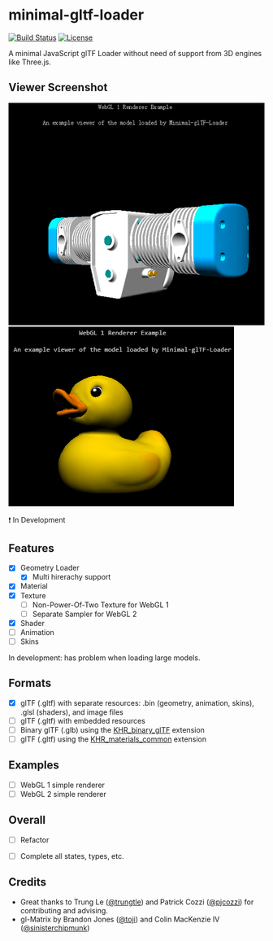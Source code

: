 # minimal-gltf-loader
[![Build Status](https://travis-ci.org/shrekshao/minimal-gltf-loader.svg?branch=master)](https://travis-ci.org/shrekshao/minimal-gltf-loader)
[![License](http://img.shields.io/:license-mit-blue.svg)](https://github.com/shrekshao/minimal-gltf-loader/blob/master/LICENSE.md)

A minimal JavaScript glTF Loader without need of support from 3D engines like Three.js. 

## Viewer Screenshot

![](img/viewer-screenshot.png)
![](img/viewer-screenshot-2.png)

:exclamation: In Development

## Features

* [x] Geometry Loader
    * [x] Multi hirerachy support
* [x] Material
* [x] Texture
    * [ ] Non-Power-Of-Two Texture for WebGL 1
    * [ ] Separate Sampler for WebGL 2
* [x] Shader
* [ ] Animation
* [ ] Skins

In development: has problem when loading large models.

## Formats

* [x] glTF (.gltf) with separate resources: .bin (geometry, animation, skins), .glsl (shaders), and image files
* [ ] glTF (.gltf) with embedded resources
* [ ] Binary glTF (.glb) using the [KHR_binary_glTF](https://github.com/KhronosGroup/glTF/blob/master/extensions/Khronos/KHR_binary_glTF/README.md) extension
* [ ] glTF (.gltf) using the [KHR_materials_common](https://github.com/KhronosGroup/glTF/blob/master/extensions/Khronos/KHR_materials_common/README.md) extension

## Examples

* [ ] WebGL 1 simple renderer
* [ ] WebGL 2 simple renderer

## Overall

* [ ] Refactor
* [ ] Complete all states, types, etc.


## Credits

* Great thanks to Trung Le ([@trungtle](https://github.com/trungtle)) and Patrick Cozzi ([@pjcozzi](https://github.com/pjcozzi)) for contributing and advising. 
* gl-Matrix by Brandon Jones ([@toji](https://github.com/toji)) and Colin MacKenzie IV ([@sinisterchipmunk](https://github.com/sinisterchipmunk))